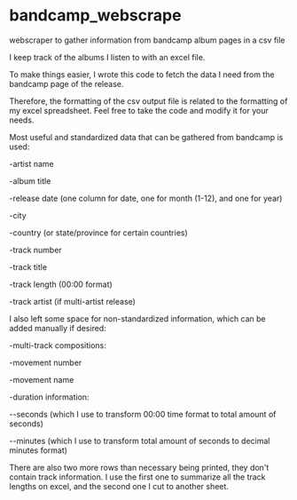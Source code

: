 # bandcamp_webscrape
webscraper to gather information from bandcamp album pages in a csv file

I keep track of the albums I listen to with an excel file.

To make things easier, I wrote this code to fetch the data I need from the bandcamp page of the release.

Therefore, the formatting of the csv output file is related to the formatting of my excel spreadsheet. Feel free to take the code and modify it for your needs.

Most useful and standardized data that can be gathered from bandcamp is used:

-artist name

-album title

-release date (one column for date, one for month (1-12), and one for year)

-city 

-country (or state/province for certain countries)

-track number

-track title

-track length (00:00 format)

-track artist (if multi-artist release)

I also left some space for non-standardized information, which can be added manually if desired:

-multi-track compositions:

-movement number 

-movement name

-duration information:

--seconds (which I use to transform 00:00 time format to total amount of seconds)

--minutes (which I use to transform total amount of seconds to decimal minutes format)

There are also two more rows than necessary being printed, they don't contain track information. I use the first one to summarize all the track lengths on excel, and the second one I cut to another sheet.
